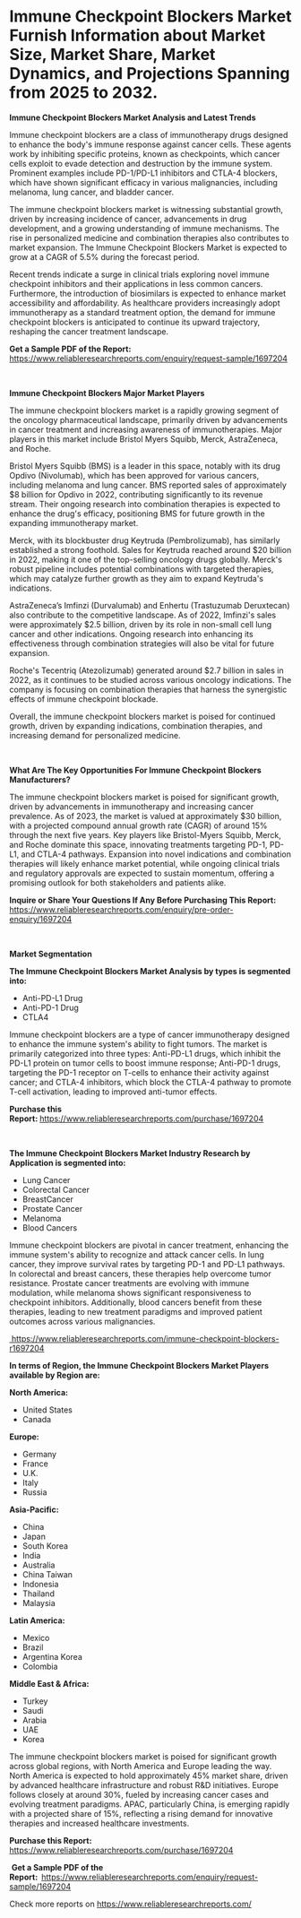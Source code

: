 <p><h1>Immune Checkpoint Blockers Market Furnish Information about Market Size, Market Share, Market Dynamics, and Projections Spanning from 2025 to 2032.</h1></p><p><strong>Immune Checkpoint Blockers Market Analysis and Latest Trends</strong></p>
<p><p>Immune checkpoint blockers are a class of immunotherapy drugs designed to enhance the body's immune response against cancer cells. These agents work by inhibiting specific proteins, known as checkpoints, which cancer cells exploit to evade detection and destruction by the immune system. Prominent examples include PD-1/PD-L1 inhibitors and CTLA-4 blockers, which have shown significant efficacy in various malignancies, including melanoma, lung cancer, and bladder cancer.</p><p>The immune checkpoint blockers market is witnessing substantial growth, driven by increasing incidence of cancer, advancements in drug development, and a growing understanding of immune mechanisms. The rise in personalized medicine and combination therapies also contributes to market expansion. The Immune Checkpoint Blockers Market is expected to grow at a CAGR of 5.5% during the forecast period. </p><p>Recent trends indicate a surge in clinical trials exploring novel immune checkpoint inhibitors and their applications in less common cancers. Furthermore, the introduction of biosimilars is expected to enhance market accessibility and affordability. As healthcare providers increasingly adopt immunotherapy as a standard treatment option, the demand for immune checkpoint blockers is anticipated to continue its upward trajectory, reshaping the cancer treatment landscape.</p></p>
<p><strong>Get a Sample PDF of the Report:&nbsp;</strong> <a href="https://www.reliableresearchreports.com/enquiry/request-sample/1697204?utm_campaign=2224&utm_medium=2&utm_source=Github&utm_content=ia&utm_term=08032025&utm_id=immune-checkpoint-blockers">https://www.reliableresearchreports.com/enquiry/request-sample/1697204</a></p>
<p>&nbsp;</p>
<p><strong>Immune Checkpoint Blockers Major Market Players</strong></p>
<p><p>The immune checkpoint blockers market is a rapidly growing segment of the oncology pharmaceutical landscape, primarily driven by advancements in cancer treatment and increasing awareness of immunotherapies. Major players in this market include Bristol Myers Squibb, Merck, AstraZeneca, and Roche.</p><p>Bristol Myers Squibb (BMS) is a leader in this space, notably with its drug Opdivo (Nivolumab), which has been approved for various cancers, including melanoma and lung cancer. BMS reported sales of approximately $8 billion for Opdivo in 2022, contributing significantly to its revenue stream. Their ongoing research into combination therapies is expected to enhance the drug's efficacy, positioning BMS for future growth in the expanding immunotherapy market.</p><p>Merck, with its blockbuster drug Keytruda (Pembrolizumab), has similarly established a strong foothold. Sales for Keytruda reached around $20 billion in 2022, making it one of the top-selling oncology drugs globally. Merck's robust pipeline includes potential combinations with targeted therapies, which may catalyze further growth as they aim to expand Keytruda's indications.</p><p>AstraZeneca’s Imfinzi (Durvalumab) and Enhertu (Trastuzumab Deruxtecan) also contribute to the competitive landscape. As of 2022, Imfinzi's sales were approximately $2.5 billion, driven by its role in non-small cell lung cancer and other indications. Ongoing research into enhancing its effectiveness through combination strategies will also be vital for future expansion.</p><p>Roche's Tecentriq (Atezolizumab) generated around $2.7 billion in sales in 2022, as it continues to be studied across various oncology indications. The company is focusing on combination therapies that harness the synergistic effects of immune checkpoint blockade.</p><p>Overall, the immune checkpoint blockers market is poised for continued growth, driven by expanding indications, combination therapies, and increasing demand for personalized medicine.</p></p>
<p>&nbsp;</p>
<p><strong>What Are The Key Opportunities For Immune Checkpoint Blockers Manufacturers?</strong></p>
<p><p>The immune checkpoint blockers market is poised for significant growth, driven by advancements in immunotherapy and increasing cancer prevalence. As of 2023, the market is valued at approximately $30 billion, with a projected compound annual growth rate (CAGR) of around 15% through the next five years. Key players like Bristol-Myers Squibb, Merck, and Roche dominate this space, innovating treatments targeting PD-1, PD-L1, and CTLA-4 pathways. Expansion into novel indications and combination therapies will likely enhance market potential, while ongoing clinical trials and regulatory approvals are expected to sustain momentum, offering a promising outlook for both stakeholders and patients alike.</p></p>
<p><strong>Inquire or Share Your Questions If Any Before Purchasing This Report:</strong> <a href="https://www.reliableresearchreports.com/enquiry/pre-order-enquiry/1697204?utm_campaign=2224&utm_medium=2&utm_source=Github&utm_content=ia&utm_term=08032025&utm_id=immune-checkpoint-blockers">https://www.reliableresearchreports.com/enquiry/pre-order-enquiry/1697204</a></p>
<p>&nbsp;</p>
<p><strong>Market Segmentation</strong></p>
<p><strong>The Immune Checkpoint Blockers Market Analysis by types is segmented into:</strong></p>
<p><ul><li>Anti-PD-L1 Drug</li><li>Anti-PD-1 Drug</li><li>CTLA4</li></ul></p>
<p><p>Immune checkpoint blockers are a type of cancer immunotherapy designed to enhance the immune system's ability to fight tumors. The market is primarily categorized into three types: Anti-PD-L1 drugs, which inhibit the PD-L1 protein on tumor cells to boost immune response; Anti-PD-1 drugs, targeting the PD-1 receptor on T-cells to enhance their activity against cancer; and CTLA-4 inhibitors, which block the CTLA-4 pathway to promote T-cell activation, leading to improved anti-tumor effects.</p></p>
<p><strong>Purchase this Report:&nbsp;</strong><a href="https://www.reliableresearchreports.com/purchase/1697204?utm_campaign=2224&utm_medium=2&utm_source=Github&utm_content=ia&utm_term=08032025&utm_id=immune-checkpoint-blockers">https://www.reliableresearchreports.com/purchase/1697204</a></p>
<p>&nbsp;</p>
<p><strong>The Immune Checkpoint Blockers Market Industry Research by Application is segmented into:</strong></p>
<p><ul><li>Lung Cancer</li><li>Colorectal Cancer</li><li>BreastCancer</li><li>Prostate Cancer</li><li>Melanoma</li><li>Blood Cancers</li></ul></p>
<p><p>Immune checkpoint blockers are pivotal in cancer treatment, enhancing the immune system's ability to recognize and attack cancer cells. In lung cancer, they improve survival rates by targeting PD-1 and PD-L1 pathways. In colorectal and breast cancers, these therapies help overcome tumor resistance. Prostate cancer treatments are evolving with immune modulation, while melanoma shows significant responsiveness to checkpoint inhibitors. Additionally, blood cancers benefit from these therapies, leading to new treatment paradigms and improved patient outcomes across various malignancies.</p></p>
<p><a href="https://www.reliableresearchreports.com/immune-checkpoint-blockers-r1697204?utm_campaign=2224&utm_medium=2&utm_source=Github&utm_content=ia&utm_term=08032025&utm_id=immune-checkpoint-blockers">&nbsp;https://www.reliableresearchreports.com/immune-checkpoint-blockers-r1697204</a></p>
<p><strong>In terms of Region, the Immune Checkpoint Blockers Market Players available by Region are:</strong></p>
<p>
    <p> <strong> North America: </strong>
        <ul>
            <li>United States</li>
            <li>Canada</li>
        </ul>
        </p> 
    <p> <strong> Europe: </strong>
        <ul>
            <li>Germany</li>
            <li>France</li>
            <li>U.K.</li>
            <li>Italy</li>
            <li>Russia</li>
        </ul>
        </p> 
    <p> <strong> Asia-Pacific: </strong>
        <ul>
            <li>China</li>
            <li>Japan</li>
            <li>South Korea</li>
            <li>India</li>
            <li>Australia</li>
            <li>China Taiwan</li>
            <li>Indonesia</li>
            <li>Thailand</li>
            <li>Malaysia</li>
        </ul>
        </p> 
    <p> <strong> Latin America: </strong>
        <ul>
            <li>Mexico</li>
            <li>Brazil</li>
            <li>Argentina Korea</li>
            <li>Colombia</li>
        </ul>
        </p> 
    <p> <strong> Middle East & Africa: </strong>
        <ul>
            <li>Turkey</li>
            <li>Saudi</li>
            <li>Arabia</li>
            <li>UAE</li>
            <li>Korea</li>
        </ul>
    </p>
    </p>
<p><p>The immune checkpoint blockers market is poised for significant growth across global regions, with North America and Europe leading the way. North America is expected to hold approximately 45% market share, driven by advanced healthcare infrastructure and robust R&D initiatives. Europe follows closely at around 30%, fueled by increasing cancer cases and evolving treatment paradigms. APAC, particularly China, is emerging rapidly with a projected share of 15%, reflecting a rising demand for innovative therapies and increased healthcare investments.</p></p>
<p><strong>Purchase this Report: </strong><a href="https://www.reliableresearchreports.com/purchase/1697204?utm_campaign=2224&utm_medium=2&utm_source=Github&utm_content=ia&utm_term=08032025&utm_id=immune-checkpoint-blockers">https://www.reliableresearchreports.com/purchase/1697204</a></p>
<p>&nbsp;<strong>Get a Sample PDF of the Report:&nbsp;&nbsp;</strong><a href="https://www.reliableresearchreports.com/enquiry/request-sample/1697204?utm_campaign=2224&utm_medium=2&utm_source=Github&utm_content=ia&utm_term=08032025&utm_id=immune-checkpoint-blockers">https://www.reliableresearchreports.com/enquiry/request-sample/1697204</a></p>
<p><strong></strong></p>
<p>Check more reports on <a href="https://www.reliableresearchreports.com/?utm_campaign=2224&utm_medium=2&utm_source=Github&utm_content=ia&utm_term=08032025&utm_id=immune-checkpoint-blockers">https://www.reliableresearchreports.com/</a></p>
